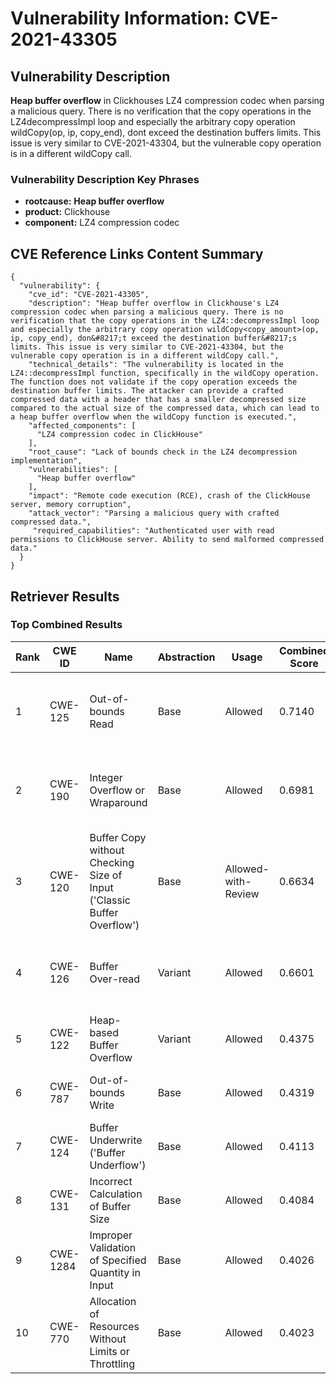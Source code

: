 # Vulnerability Information: CVE-2021-43305

## Vulnerability Description
**Heap buffer overflow** in Clickhouses LZ4 compression codec when parsing a malicious query. There is no verification that the copy operations in the LZ4decompressImpl loop and especially the arbitrary copy operation wildCopy(op, ip, copy_end), dont exceed the destination buffers limits. This issue is very similar to CVE-2021-43304, but the vulnerable copy operation is in a different wildCopy call.

### Vulnerability Description Key Phrases
- **rootcause:** **Heap buffer overflow**
- **product:** Clickhouse
- **component:** LZ4 compression codec

## CVE Reference Links Content Summary
```
{
  "vulnerability": {
    "cve_id": "CVE-2021-43305",
    "description": "Heap buffer overflow in Clickhouse's LZ4 compression codec when parsing a malicious query. There is no verification that the copy operations in the LZ4::decompressImpl loop and especially the arbitrary copy operation wildCopy<copy_amount>(op, ip, copy_end), don&#8217;t exceed the destination buffer&#8217;s limits. This issue is very similar to CVE-2021-43304, but the vulnerable copy operation is in a different wildCopy call.",
    "technical_details": "The vulnerability is located in the LZ4::decompressImpl function, specifically in the wildCopy operation. The function does not validate if the copy operation exceeds the destination buffer limits. The attacker can provide a crafted compressed data with a header that has a smaller decompressed size compared to the actual size of the compressed data, which can lead to a heap buffer overflow when the wildCopy function is executed.",
    "affected_components": [
      "LZ4 compression codec in ClickHouse"
    ],
    "root_cause": "Lack of bounds check in the LZ4 decompression implementation",
    "vulnerabilities": [
      "Heap buffer overflow"
    ],
    "impact": "Remote code execution (RCE), crash of the ClickHouse server, memory corruption",
    "attack_vector": "Parsing a malicious query with crafted compressed data.",
     "required_capabilities": "Authenticated user with read permissions to ClickHouse server. Ability to send malformed compressed data."
  }
}
```

## Retriever Results

### Top Combined Results

| Rank | CWE ID | Name | Abstraction | Usage | Combined Score | Retrievers | Individual Scores |
|------|--------|------|-------------|-------|---------------|------------|-------------------|
| 1 | CWE-125 | Out-of-bounds Read | Base | Allowed | 0.7140 | dense, sparse, graph | dense: 0.510, sparse: 0.285, graph: 0.827 |
| 2 | CWE-190 | Integer Overflow or Wraparound | Base | Allowed | 0.6981 | dense, sparse, graph | dense: 0.550, sparse: 0.286, graph: 0.725 |
| 3 | CWE-120 | Buffer Copy without Checking Size of Input ('Classic Buffer Overflow') | Base | Allowed-with-Review | 0.6634 | dense, sparse, graph | dense: 0.504, sparse: 0.293, graph: 0.770 |
| 4 | CWE-126 | Buffer Over-read | Variant | Allowed | 0.6601 | dense, sparse, graph | dense: 0.547, sparse: 0.255, graph: 0.827 |
| 5 | CWE-122 | Heap-based Buffer Overflow | Variant | Allowed | 0.4375 | dense, sparse | dense: 0.558, sparse: 0.340 |
| 6 | CWE-787 | Out-of-bounds Write | Base | Allowed | 0.4319 | sparse, graph | sparse: 0.247, graph: 0.813 |
| 7 | CWE-124 | Buffer Underwrite ('Buffer Underflow') | Base | Allowed | 0.4113 | dense, sparse | dense: 0.517, sparse: 0.266 |
| 8 | CWE-131 | Incorrect Calculation of Buffer Size | Base | Allowed | 0.4084 | dense, sparse | dense: 0.508, sparse: 0.270 |
| 9 | CWE-1284 | Improper Validation of Specified Quantity in Input | Base | Allowed | 0.4026 | dense, sparse | dense: 0.500, sparse: 0.266 |
| 10 | CWE-770 | Allocation of Resources Without Limits or Throttling | Base | Allowed | 0.4023 | dense, sparse | dense: 0.508, sparse: 0.258 |

